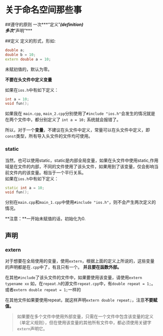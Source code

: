 # 关于命名空间那些事

##遵守的原则 
一次***“定义”***(*definition*)  
多次***“声明”***  

##定义 
定义的形式，形如:  


```c++
double a;
double b = 10;
extern double a = 10;
```

未赋初值的，默认为零。  

**不要在头文件中定义变量**

如果在`ios.h`中有如下定义：  

```c++
int a = 10;
void fun();
```

如果我在
`main.cpp`, `main_2.cpp`分别使用了`#include "ios.h"`会发生的情况就是在两个文件中，都分别定义了
`int a = 10;`
系统就会报错了。

所以，对于一个**变量**，不建议在头文件中定义，常量可以在头文件中定义，即`const`类型，所有导入头文件的文件均可使用。

### static
当然，也可以使用static，static是内部全局变量，如果在头文件中使用static,作用域是在文件的内部，不同的文件使用了该头文件，如果用到了该变量，仅会影响当前文件内的该变量。相当于一个平行关系。  
如果在`ios.h`中有如下定义：  

```c++
static int a = 10;
void fun();
```

分别在`main.cpp`和`main_1.cpp`中使用`#include "ios.h"`，则不会产生两次定义的情况。  

**注意：**一开始未赋值的话，初始化为0.

## 声明  
### extern

对于想要在全局使用的变量，使用`extern`，根据上面的定义上所说的，这些变量的声明都是在`.cpp`中了，有且只有一个。  **并且要在函数外部。**

在其他`#include`了该头文件的文件中，如果要使用该变量，请使用`extern typename xx`
如，在`repeat.h`的源文件`repeat.cpp`中，有`double repeat = 1;`。或者`extern double repeat = 1;`一样的

在其他文件如果要使用repeat，就这样声明`extern double repeat;`，注意**不要赋值。**

>如果要在多个文件中使用外部变量，只需在一个文件中包含该变量的定义（单定义规则），但在使用该变量的其他所有文件中，都必须使用关键字`extern`声明它。